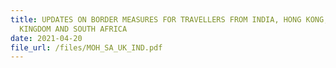 ```yaml
---
title: UPDATES ON BORDER MEASURES FOR TRAVELLERS FROM INDIA, HONG KONG, UNITED
  KINGDOM AND SOUTH AFRICA
date: 2021-04-20
file_url: /files/MOH_SA_UK_IND.pdf
---
```


